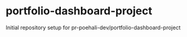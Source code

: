 # portfolio-dashboard-project

Initial repository setup for pr-poehali-dev/portfolio-dashboard-project